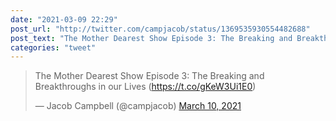 ```yaml
---
date: "2021-03-09 22:29"
post_url: "http://twitter.com/campjacob/status/1369535930554482688"
post_text: "The Mother Dearest Show Episode 3: The Breaking and Breakthroughs in our Lives (https://t.co/gKeW3Ui1E0)"
categories: "tweet"
---
```


<blockquote class="twitter-tweet"><p lang="en" dir="ltr">The Mother Dearest Show Episode 3: The Breaking and Breakthroughs in our Lives (<a href="https://t.co/gKeW3Ui1E0">https://t.co/gKeW3Ui1E0</a>)</p>&mdash; Jacob Campbell (@campjacob) <a href="https://twitter.com/campjacob/status/1369535930554482688?ref_src=twsrc%5Etfw">March 10, 2021</a></blockquote> <script async src="https://platform.twitter.com/widgets.js" charset="utf-8"></script> 
